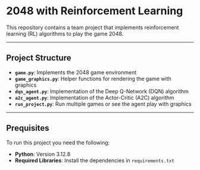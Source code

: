 # 2048 with Reinforcement Learning

This repository contains a team project that implements reinforcement learning (RL) algorithms to play the game 2048. 

---

## Project Structure

- **`game.py`**: Implements the 2048 game environment
- **`game_graphics.py`**: Helper functions for rendering the game with graphics
- **`dqn_agent.py`**: Implementation of the Deep Q-Network (DQN) algorithm
- **`a2c_agent.py`**: Implementation of the Actor-Critic (A2C) algorithm
- **`run_project.py`**: Run multiple games or see the agent play with graphics

---

## Prequisites
To run this project you need the following:

- **Python**: Version 3.12.8
- **Required Libraries**: Install the dependencies in `requirements.txt`